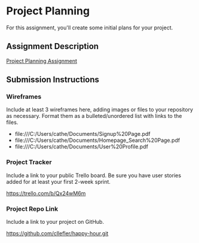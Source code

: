 # Project Planning
For this assignment, you'll create some initial plans for your project.

## Assignment Description
[Project Planning Assignment](https://education.launchcode.org/liftoff/modules/assignments/project-planning)

## Submission Instructions

### Wireframes

Include at least 3 wireframes here, adding images or files to your repository as necessary. Format them as a bulleted/unordered list with links to the files.

* file:///C:/Users/cathe/Documents/Signup%20Page.pdf
* file:///C:/Users/cathe/Documents/Homepage_Search%20Page.pdf
* file:///C:/Users/cathe/Documents/User%20Profile.pdf

### Project Tracker

Include a link to your public Trello board. Be sure you have user stories added for at least your first 2-week sprint.

https://trello.com/b/Qx24wM6m

### Project Repo Link

Include a link to your project on GitHub.

https://github.com/cllefler/happy-hour.git
